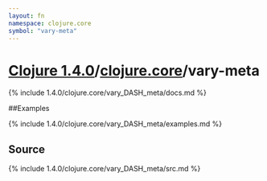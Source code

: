 ```yaml
---
layout: fn
namespace: clojure.core
symbol: "vary-meta"
---
```


# [Clojure 1.4.0](../../)/[clojure.core](../)/vary-meta

{% include 1.4.0/clojure.core/vary_DASH_meta/docs.md %}

##Examples

{% include 1.4.0/clojure.core/vary_DASH_meta/examples.md %}
## Source
{% include 1.4.0/clojure.core/vary_DASH_meta/src.md %}

